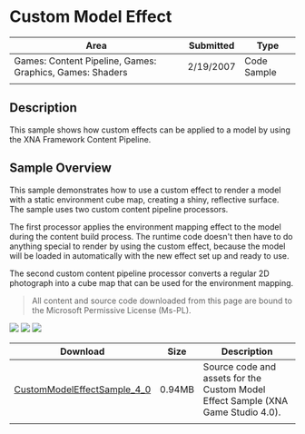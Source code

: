 # Custom Model Effect

|Area|Submitted|Type|
|-|-|-|
Games: Content Pipeline, Games: Graphics, Games: Shaders|2/19/2007|Code Sample
||||

## Description

This sample shows how custom effects can be applied to a model by using the XNA Framework Content Pipeline.

## Sample Overview

This sample demonstrates how to use a custom effect to render a model with a static environment cube map, creating a shiny, reflective surface. The sample uses two custom content pipeline processors.

The first processor applies the environment mapping effect to the model during the content build process. The runtime code doesn't then have to do anything special to render by using the custom effect, because the model will be loaded in automatically with the new effect set up and ready to use.

The second custom content pipeline processor converts a regular 2D photograph into a cube map that can be used for the environment mapping.

> All content and source code downloaded from this page are bound to the Microsoft Permissive License (Ms-PL).

![](https://github.com/simondarksidej/XNAGameStudio/blob/master/Images/XNA_CustomModelEffect_01_small.jpg?raw=true)
![](https://github.com/simondarksidej/XNAGameStudio/blob/master/Images/XNA_CustomModelEffect_02_small.jpg?raw=true)
![](https://github.com/simondarksidej/XNAGameStudio/blob/master/Images/XNA_CustomModelEffect_03_small.jpg?raw=true)

Download | Size | Description
---|---|---|
[CustomModelEffectSample_4_0](https://github.com/simondarksidej/XNAGameStudio/tree/master/Samples/CustomModelEffectSample_4_0) | 0.94MB | Source code and assets for the Custom Model Effect Sample (XNA Game Studio 4.0).
||||
